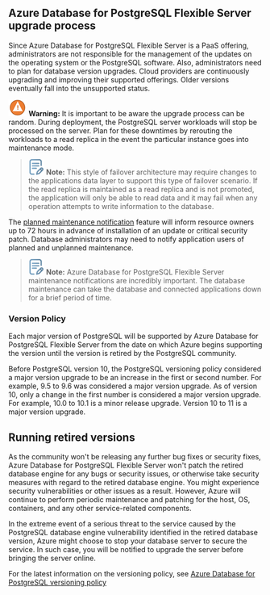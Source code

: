 ## Azure Database for PostgreSQL Flexible Server upgrade process

Since Azure Database for PostgreSQL Flexible Server is a PaaS offering, administrators are not responsible for the management of the updates on the operating system or the PostgreSQL software. Also, administrators need to plan for database version upgrades. Cloud providers are continuously upgrading and improving their supported offerings. Older versions eventually fall into the unsupported status.

![Warning](media/warning.png) **Warning:** It is important to be aware the upgrade process can be random. During deployment, the PostgreSQL server workloads will stop be processed on the server. Plan for these downtimes by rerouting the workloads to a read replica in the event the particular instance goes into maintenance mode.

>![Note icon](media/note.png "Note") **Note:** This style of failover architecture may require changes to the applications data layer to support this type of failover scenario. If the read replica is maintained as a read replica and is not promoted, the application will only be able to read data and it may fail when any operation attempts to write information to the database.

The [planned maintenance notification](https://learn.microsoft.com/azure/postgresql/flexible-server/concepts-monitoring#planned-maintenance-notification) feature will inform resource owners up to 72 hours in advance of installation of an update or critical security patch. Database administrators may need to notify application users of planned and unplanned maintenance.

>![Note icon](media/note.png "Note") **Note:** Azure Database for PostgreSQL Flexible Server maintenance notifications are incredibly important. The database maintenance can take the database and connected applications down for a brief period of time.

### Version Policy

Each major version of PostgreSQL will be supported by Azure Database for PostgreSQL Flexible Server from the date on which Azure begins supporting the version until the version is retired by the PostgreSQL community.

Before PostgreSQL version 10, the PostgreSQL versioning policy considered a major version upgrade to be an increase in the first or second number. For example, 9.5 to 9.6 was considered a major version upgrade. As of version 10, only a change in the first number is considered a major version upgrade. For example, 10.0 to 10.1 is a minor release upgrade. Version 10 to 11 is a major version upgrade.

## Running retired versions

As the community won't be releasing any further bug fixes or security fixes, Azure Database for PostgreSQL Flexible Server won't patch the retired database engine for any bugs or security issues, or otherwise take security measures with regard to the retired database engine. You might experience security vulnerabilities or other issues as a result. However, Azure will continue to perform periodic maintenance and patching for the host, OS, containers, and any other service-related components.

In the extreme event of a serious threat to the service caused by the PostgreSQL database engine vulnerability identified in the retired database version, Azure might choose to stop your database server to secure the service. In such case, you will be notified to upgrade the server before bringing the server online.

For the latest information on the versioning policy, see [Azure Database for PostgreSQL versioning policy](https://learn.microsoft.com/azure/postgresql/single-server/concepts-version-policy)
